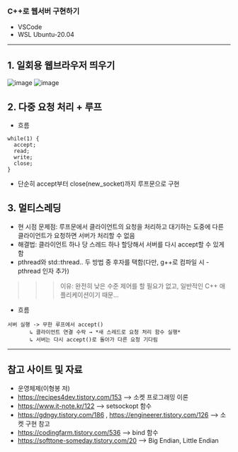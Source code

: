 ### C++로 웹서버 구현하기
- VSCode
- WSL Ubuntu-20.04
---
## 1. 일회용 웹브라우저 띄우기
![image](https://github.com/user-attachments/assets/4aac2eaf-a39e-4871-bc91-84aed8bde3ae)
![image](https://github.com/user-attachments/assets/86528396-70b7-4da1-8f0c-94c0802af4dc)

## 2. 다중 요청 처리 + 루프
- 흐름
```
while(1) {
  accept;
  read;
  write;
  close;
}
```
- 단순히 accept부터 close(new_socket)까지 루프문으로 구현

## 3. 멀티스레딩
- 현 시점 문제점: 루프문에서 클라이언트의 요청을 처리하고 대기하는 도중에 다른 클라이언트가 요청하면 서버가 처리할 수 없음
- 해결법: 클라이언트 하나 당 스레드 하나 할당해서 서버를 다시 accept할 수 있게 함
- pthread와 std::thread.. 두 방법 중 후자를 택함(다만, g++로 컴파일 시 -pthread 인자 추가)

>>> 이유: 완전히 낮은 수준 제어를 할 필요가 없고, 일반적인 C++ 애플리케이션이기 때문...

- 흐름
```
서버 실행 -> 무한 루프에서 accept()
       ↳ 클라이언트 연결 수락 → *새 스레드로 요청 처리 함수 실행*
       ↳ 서버는 다시 accept()로 돌아가 다른 요청 기다림
```
---
## 참고 사이트 및 자료
- 운영체제(이형봉 저)
- https://recipes4dev.tistory.com/153 --> 소켓 프로그래밍 이론
- https://www.it-note.kr/122 --> setsockopt 함수
- https://gdngy.tistory.com/186 , https://engineerer.tistory.com/126 --> 소켓 구현 참고
- https://codingfarm.tistory.com/536 --> bind 함수
- https://softtone-someday.tistory.com/20 --> Big Endian, Little Endian
